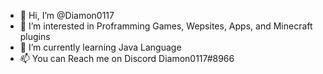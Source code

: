 - 👋 Hi, I’m @Diamon0117
- 👀 I’m interested in Proframming Games, Wepsites, Apps, and Minecraft plugins
- 🌱 I’m currently learning Java Language
- 📫 You can Reach me on Discord Diamon0117#8966
